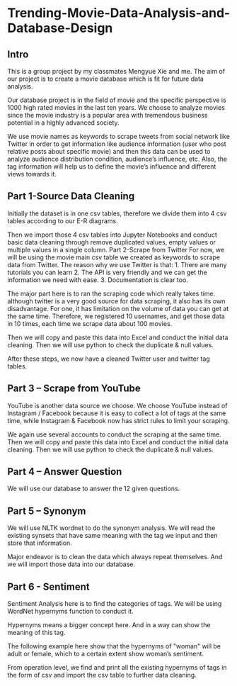 # Trending-Movie-Data-Analysis-and-Database-Design

## Intro
This is a group project by my classmates Mengyue Xie and me. The aim of our project is to create a movie database which is fit for future data analysis. 

Our database project is in the field of movie and the specific perspective is 1000 high rated movies in the last ten years. We choose to analyze movies since the movie industry is a popular area with tremendous business potential in a highly advanced society.

We use movie names as keywords to scrape tweets from social network like Twitter in order to get information like audience information (user who post relative posts about specific movie) and then this data can be used to analyze audience distribution condition, audience’s influence, etc. Also, the tag information will help us to define the movie’s influence and different views towards it. 

## Part 1-Source Data Cleaning
Initially the dataset is in one csv tables, therefore we divide them into 4 csv tables according to our E-R diagrams.

Then we import those 4 csv tables into Jupyter Notebooks and conduct basic data cleaning through remove duplicated values, empty values or multiple values in a single column.
Part 2-Scrape from Twitter
For now, we will be using the movie main csv table we created as keywords to scrape data from Twitter. The reason why we use Twitter is that:
    1. There are many tutorials you can learn
    2. The API is very friendly and we can get the information we need with ease.
    3. Documentation is clear too.

The major part here is to ran the scraping code which really takes time. although twitter is a very good source for data scraping, it also has its own disadvantage. For one, it has limitation on the volume of data you can get at the same time. Therefore, we registered 10 usernames, and get those data in 10 times, each time we scrape data about 100 movies. 

Then we will copy and paste this data into Excel and conduct the initial data cleaning. Then we will use python to check the duplicate & null values.

After these steps, we now have a cleaned Twitter user and twitter tag tables.

## Part 3 – Scrape from YouTube
YouTube is another data source we choose.
We choose YouTube instead of Instagram / Facebook because it is easy to collect a lot of tags at the same time, while Instagram & Facebook now has strict rules to limit your scraping.

We again use several accounts to conduct the scraping at the same time. Then we will copy and paste this data into Excel and conduct the initial data cleaning. Then we will use python to check the duplicate & null values.

## Part 4 – Answer Question
We will use our database to answer the 12 given questions.

## Part 5 – Synonym 
We will use NLTK wordnet to do the synonym analysis. We will read the existing synsets that have same meaning with the tag we input and then store that information.

Major endeavor is to clean the data which always repeat themselves. And we will import those data into our database.
## Part 6 - Sentiment
Sentiment Analysis here is to find the categories of tags. We will be using WordNet hypernyms function to conduct it.

Hypernyms means a bigger concept here. And in a way can show the meaning of this tag.

The following example here show that the hypernyms of "woman" will be adult or female, which to a certain extent show woman’s sentiment.
 
From operation level, we find and print all the existing hypernyms of tags in the form of csv and import the csv table to further data cleaning.

